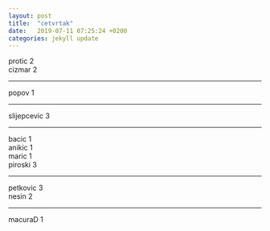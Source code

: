 ```yaml
---
layout: post
title:  "cetvrtak"
date:   2019-07-11 07:25:24 +0200
categories: jekyll update
---
```


protic 2  
cizmar 2  

***

popov 1  

***

slijepcevic 3  

***

bacic 1  
anikic 1  
maric 1  
piroski 3  

***

petkovic 3  
nesin 2  

***

macuraD 1  